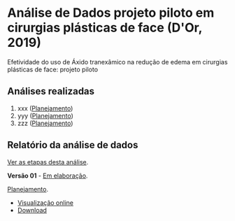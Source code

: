# Análise de Dados projeto piloto em cirurgias plásticas de face (D'Or, 2019)

Efetividade do uso de Áxido tranexâmico na redução de edema em cirurgias plásticas de face: projeto piloto

## Análises realizadas

1. xxx ([Planejamento][proj-xxx])
2. yyy ([Planejamento][proj-yyy])
3. zzz ([Planejamento][proj-zzz])

[proj-xxx]: https://github.com/philsf-biostat/analise_dados_VL_2019a/projects/xxx
[proj-yyy]: https://github.com/philsf-biostat/analise_dados_VL_2019a/projects/yyy
[proj-zzz]: https://github.com/philsf-biostat/analise_dados_VL_2019a/projects/zzz

## Relatório da análise de dados

[Ver as etapas desta análise][releases].

**Versão 01** - [Em elaboração][milestone-prequal].

[Planejamento][v01-project].

- [Visualização online][reportviz-v01]
- [Download][docx-v01]

<!-- **Versão 02 - Defesa** - [Em elaboração][milestone-posqual]. -->

<!-- [Planejamento][v02-project]. -->

<!-- - [Visualização online][reportviz-v02] -->
<!-- - Download -->

[releases]: https://github.com/philsf-biostat/analise_dados_VL_2019a/releases/
[milestone-prequal]: https://github.com/philsf-biostat/analise_dados_VL_2019a/milestone/1
[reportviz-v01]: report/analise_dados_VL_2019a-v01.md
[docx-v01]: report/analise_dados_VL_2019a-v01.docx?raw=true
[v01-project]: https://github.com/philsf-biostat/analise_dados_VL_2019a/projects/1

<!-- [milestone-posqual]: https://github.com/philsf-biostat/analise_dados_VL_2019a/milestone/xxx -->
<!-- [reportviz-v02]: report/xxx-v02.md -->
<!-- [docx-v02]: report/xxx-v02.docx?raw=true -->
<!-- [v02-project]: https://github.com/philsf-biostat/analise_dados_VL_2019a/projects/xxx -->
